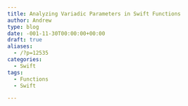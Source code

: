 ```yaml
---
title: Analyzing Variadic Parameters in Swift Functions
author: Andrew
type: blog
date: -001-11-30T00:00:00+00:00
draft: true
aliases:
  - /?p=12535
categories:
  - Swift
tags:
  - Functions
  - Swift

---
```

